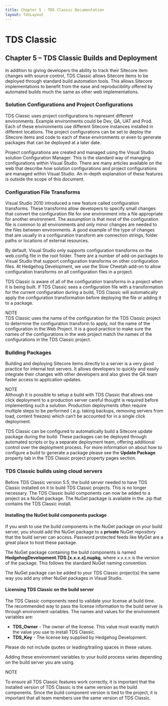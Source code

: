 ```yaml
---
title: Chapter 5 - TDS Classic Documentation
layout: TdsLayout
---
```

# TDS Classic

## Chapter 5 – TDS Classic Builds and Deployment

In addition to giving developers the ability to track their Sitecore item changes with source control, TDS Classic allows Sitecore items to be deployed through standard build automation tools. This allows Sitecore implementations to benefit from the ease and reproducibility offered by automated builds much the same as other web implementations.

### Solution Configurations and Project Configurations

TDS Classic uses project configurations to represent different environments. Example environments could be Dev, QA, UAT and Prod. Each of these environments use different Sitecore instances installed in different locations. The project configurations can be set to deploy the Sitecore items and code to each of these environments or even to generate packages that can be deployed at a later date.

Project configurations are created and managed using the Visual Studio solution Configuration Manager. This is the standard way of managing configurations within Visual Studio. There are many articles available on the web that describe how solution configurations and project configurations are managed within Visual Studio. An in-depth explanation of these features is outside the scope of this document.

### Configuration File Transforms

Visual Studio 2010 introduced a new feature called configuration transforms. These transforms allow developers to specify small changes that convert the configuration file for one environment into a file appropriate for another environment. The assumption is that most of the configuration file is common to all environments and only minor changes are needed to the files between environments. A good example of the type of changes that are usually in a configuration transform are connection strings, folder paths or locations of external resources.

By default, Visual Studio only supports configuration transforms on the web.config file in the root folder. There are a number of add-on packages to Visual Studio that support configuration transforms on other configuration files. At Hedgehog Development, we use the Slow Cheetah add-on to allow configuration transforms on all configuration files in a project.

TDS Classic is aware of all of the configuration transforms in a project when it is being built. If TDS Classic sees a configuration file with a transformation for the current configuration during a build, TDS Classic will automatically apply the configuration transformation before deploying the file or adding it to a package.

<div class="panel">
  <div class="panel-header bg-lightBlue fg-white">
    NOTE
  </div>
  <div class="panel-content">
    TDS Classic uses the name of the configuration for the TDS Classic project to determine the configuration transform to apply, not the name of the configuration in the Web Project. It is a good practice to make sure the names of the configurations in the web project match the names of the configurations in the TDS Classic project.
  </div>
</div>

### Building Packages

Building and deploying Sitecore items directly to a server is a very good practice for internal test servers. It allows developers to quickly and easily integrate their changes with other developers and also gives the QA team faster access to application updates.

<div class="panel">
  <div class="panel-header bg-lightBlue fg-white">
    NOTE
  </div>
  <div class="panel-content">
    Although it is possible to setup a build with TDS Classic that allows one click deployment to a production server careful thought is required before implementing such a solution. Production deployments often require multiple steps to be performed ( e.g. taking backups, removing servers from load, content freezes) which can’t be accounted for in a single click deployment.
  </div>
</div>

TDS Classic can be configured to automatically build a Sitecore update package during the build. These packages can be deployed through automated scripts or by a separate deployment team, offering additional control over the deployment process. For more information on about how to configure a build to generate a package please see the **Update Package** property tab in the TDS Classic project property pages section.

### TDS Classic builds using cloud servers

Before TDS Classic version 5.5, the build server needed to have TDS Classic installed on it to build TDS Classic projects. This is no longer necessary. The TDS Classic build components can now be added to a project as a NuGet package. The NuGet package is available in the .zip that contains the TDS Classic install. 

#### Installing the NuGet build components package

If you wish to use the build components in the NuGet package on your build server, you should add the NuGet package to a **private** NuGet repository that the build server can access. Password protected feeds like MyGet are a great place to host these package.

The NuGet package containing the build components is named **HedgehogDevelopment.TDS.[x.x.x.x].nupkg**, where x.x.x.x is the version of the package. This follows the standard NuGet naming convention.

The NuGet package can be added to your TDS Classic project(s) the same way you add any other NuGet packages in Visual Studio.

#### Licensing TDS Classic on the build server ###

The TDS Classic components need to validate your license at build time. The recommended way to pass the license information to the build server is through environment variables. The names and values for the environment variables are: 

-  **TDS_Owner** - The owner of the license. This value must exactly match the value you use to install TDS Classic.
-  **TDS_Key** - The license key supplied by Hedgehog Development.

Please do not include quotes or leading/trailing spaces in these values.

Adding these environment variables to your build process varies depending on the build server you are using.

<div class="panel">
 <div class="panel-header bg-lightBlue fg-white">
 NOTE
 </div>
 <div class="panel-content">

To ensure all TDS Classic features work correctly, it is important that the installed version of TDS Classic is the same version as the build components. Since the build component version is tied to the project, it is important that all team members use the same version of TDS Classic.